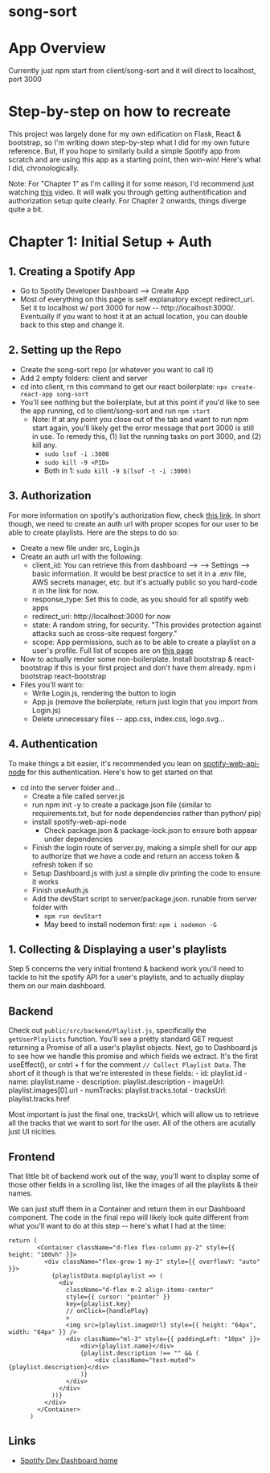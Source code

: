 # song-sort

# App Overview

Currently just npm start from client/song-sort and it will direct to localhost, port 3000

# Step-by-step on how to recreate

This project was largely done for my own edification on Flask, React & bootstrap, so I'm writing down step-by-step what I did for my own future reference. But, If you hope to similarly build a simple Spotify app from scratch and are using this app as a starting point, then win-win! Here's what I did, chronologically.

Note: For "Chapter 1" as I'm calling it for some reason, I'd recommend just watching [this](https://www.youtube.com/watch?v=Xcet6msf3eE&t=2058s&ab_channel=WebDevSimplified) video. It will walk you through getting authentification and authorization setup quite clearly. For Chapter 2 onwards, things diverge quite a bit.

# Chapter 1: Initial Setup + Auth

## 1. Creating a Spotify App

- Go to Spotify Developer Dashboard --> Create App
- Most of everything on this page is self explanatory except redirect_uri. Set it to localhost w/ port 3000 for now -- http://localhost:3000/. Eventually if you want to host it at an actual location, you can double back to this step and change it.

## 2. Setting up the Repo

- Create the song-sort repo (or whatever you want to call it)
- Add 2 empty folders: client and server
- cd into client, rn this command to get our react boilerplate:
   `npx create-react-app song-sort`
- You'll see nothing but the boilerplate, but at this point if you'd like to see the app running, cd to client/song-sort and run `npm start`
    - Note: If at any point you close out of the tab and want to run npm start again, you'll likely get the error message that port 3000 is still in use. To remedy this, (1) list the running tasks on port 3000, and (2) kill any.
        - `sudo lsof -i :3000`
        - `sudo kill -9 <PID>`
        - Both in 1: `sudo kill -9 $(lsof -t -i :3000)`

## 3. Authorization

For more information on spotify's authorization flow, check [this link](https://developer.spotify.com/documentation/web-api/tutorials/code-flow). In short though, we need to create an auth url with proper scopes for our user to be able to create playlists. Here are the steps to do so:

- Create a new file under src, Login.js
- Create an auth url with the following:
    - client_id: You can retrieve this from dashboard --> <your app> --> Settings --> basic information. It would be best practice to set it in a .env file, AWS secrets manager, etc. but it's actually public so you hard-code it in the link for now.
    - response_type: Set this to code, as you should for all spotify web apps
    - redirect_uri: http://localhost:3000 for now
    - state: A random string, for security. "This provides protection against attacks such as cross-site request forgery."
    - scope: App permissions, such as to be able to create a playlist on a user's profile. Full list of scopes are on [this page](https://developer.spotify.com/documentation/web-api/concepts/scopes)
- Now to actually render some non-boilerplate. Install bootstrap & react-bootstrap if this is your first project and don't have them already. 
    npm i bootstrap react-bootstrap
- Files you'll want to:
    - Write Login.js, rendering the button to login
    - App.js (remove the boilerplate, return just login that you import from Login.js)
    - Delete unnecessary files -- app.css, index.css, logo.svg...

## 4. Authentication 

To make things a bit easier, it's recommended you lean on [spotify-web-api-node](https://github.com/thelinmichael/spotify-web-api-node) for this authentication. Here's how to get started on that

- cd into the server folder and...
    - Create a file called server.js
    - run npm init -y to create a package.json file (similar to requirements.txt, but for node dependencies rather than python/ pip)
    - install spotify-web-api-node
        - Check package.json & package-lock.json to ensure both appear under dependencies
    - Finish the login route of server.py, making a simple shell for our app to authorize that we have a code and return an access token & refresh token if so
    - Setup Dashboard.js with just a simple div printing the code to ensure it works
    - Finish useAuth.js
    - Add the devStart script to server/package.json. runable from server folder with 
        - `npm run devStart`
        - May beed to install nodemon first: `npm i nodemon -G`

## 1. Collecting & Displaying a user's playlists

Step 5 concerns the very initial frontend & backend work you'll need to tackle to hit the spotify API for a user's playlists, and to actually display them on our main dashboard.

## Backend

Check out `public/src/backend/Playlist.js`, specifically the `getUserPlaylists` function. You'll see a pretty standard GET request returning a Promise of all a user's playlist objects. Next, go to Dashboard.js to see how we handle this promise and which fields we extract. It's the first useEffect(), or cntrl + f for the comment `// Collect Playlist Data`. The short of it though is that we're interested in these fields:
    - id: playlist.id
    - name: playlist.name
    - description: playlist.description
    - imageUrl: playlist.images[0].url
    - numTracks: playlist.tracks.total
    - tracksUrl: playlist.tracks.href

Most important is just the final one, tracksUrl, which will allow us to retrieve all the tracks that we want to sort for the user. All of the others are acutally just UI nicities.

## Frontend

That little bit of backend work out of the way, you'll want to display some of those other fields in a scrolling list, like the images of all the playlists & their names.

We can just stuff them in a Container and return them in our Dashboard component. The code in the final repo will likely look quite different from what you'll want to do at this step -- here's what I had at the time:

```
return (
        <Container className="d-flex flex-column py-2" style={{ height: "100vh" }}>
          <div className="flex-grow-1 my-2" style={{ overflowY: "auto" }}>
            {playlistData.map(playlist => (
              <div
                className="d-flex m-2 align-items-center"
                style={{ cursor: "pointer" }}
                key={playlist.key}
                // onClick={handlePlay}
                >
                <img src={playlist.imageUrl} style={{ height: "64px", width: "64px" }} />
                <div className="ml-3" style={{ paddingLeft: "10px" }}>
                    <div>{playlist.name}</div>
                    {playlist.description !== "" && (
                        <div className="text-muted">{playlist.description}</div>
                    )}
                </div>
              </div>
            ))}
          </div>
        </Container>
      )
```

## Links

- [Spotify Dev Dashboard home](https://developer.spotify.com/dashboard/c210eb594ef84fd89c0860fd21069318)

